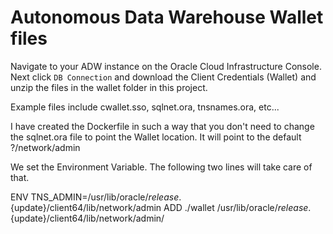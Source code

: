 # Autonomous Data Warehouse Wallet files

Navigate to your ADW instance on the Oracle Cloud Infrastructure Console. Next click `DB Connection` and download the Client Credentials (Wallet) and unzip the files in the wallet folder in this project.

Example files include cwallet.sso, sqlnet.ora, tnsnames.ora, etc...

I have created the Dockerfile in such a way that you don't need to change the sqlnet.ora file to point the Wallet location. It will point to the default ?/network/admin 

We set the Environment Variable. The following two lines will take care of that.

ENV TNS_ADMIN=/usr/lib/oracle/${release}.${update}/client64/lib/network/admin
ADD ./wallet /usr/lib/oracle/${release}.${update}/client64/lib/network/admin/

